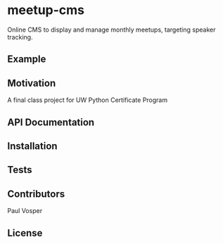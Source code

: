 # meetup-cms

Online CMS to display and manage monthly meetups, targeting speaker tracking.

## Example


## Motivation
A final class project for UW Python Certificate Program

## API Documentation

## Installation

## Tests

## Contributors
Paul Vosper

## License